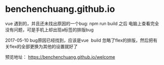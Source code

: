 # benchenchuang.github.io
vue
遇到的，并且还未找出原因的一个bug:
npm run build 之后 电脑上查看完全没有问题，可是手机上却出现a标签的排版bug

2017-05-10
bug原因已经找到，应该是vue  build 忽略了flex的排版，然后把有关flex的全部更换为其他的设置就好了

预览地址：
https://benchenchuang.github.io/welcome
